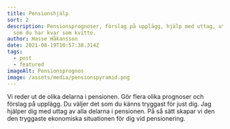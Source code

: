```yaml
---
title: Pensionshjälp
sort: 2
description: Pensionsprognoser, förslag på upplägg, hjälp med uttag, utskrift
  som du har kvar som kvitto.
author: Hasse Håkansson
date: 2021-08-19T10:57:38.314Z
tags:
  - post
  - featured
imageAlt: Pensionsprognos
image: /assets/media/pensionspyramid.png
---
```

Vi reder ut de olika delarna i pensionen. Gör flera olika prognoser och förslag på upplägg. Du väljer det som du känns tryggast för just dig. Jag hjälper dig med uttag av alla delarna i pensionen. På så sätt skapar vi den den tryggaste ekonomiska situationen för dig vid pensionering.